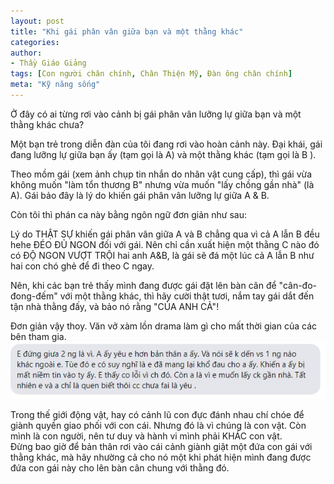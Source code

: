 ```yaml
---
layout: post
title: "Khi gái phân vân giữa bạn và một thằng khác"
categories:
author:
- Thầy Giáo Giảng
tags: [Con người chân chính, Chân Thiện Mỹ, Đàn ông chân chính]
meta: "Kỹ năng sống"
---
```

Ở đây có ai từng rơi vào cảnh bị gái phân vân lưỡng lự giữa bạn và một thằng khác chưa?

Một bạn trẻ trong diễn đàn của tôi đang rơi vào hoàn cảnh này. Đại khái, gái đang lưỡng lự giữa bạn ấy (tạm gọi là A) và một thằng khác (tạm gọi là B ). 

Theo mồm gái (xem ảnh chụp tin nhắn do nhân vật cung cấp), thì gái vừa không muốn "làm tổn thương B" nhưng vừa muốn "lấy chồng gần nhà" (là A). Gái bảo đây là lý do khiến gái phân vân lưỡng lự giữa A & B.

Còn tôi thì phán ca này bằng ngôn ngữ đơn giản như sau:

Lý do THẬT SỰ khiến gái phân vân giữa A và B chẳng qua vì cả A lẫn B đều hehe ĐÉO ĐỦ NGON đối với gái. 
Nên chỉ cần xuất hiện một thằng C nào đó có ĐỘ NGON VƯỢT TRỘI hai anh A&B, là gái sẽ đá một lúc cả A lẫn B như hai con chó ghẻ để đi theo C ngay.

Nên, khi các bạn trẻ thấy mình đang được gái đặt lên bàn cân để "cân-đo-đong-đếm" với một thằng khác, thì hãy cười thật tươi, nắm tay gái dắt đến tận nhà thằng đấy, và bảo nó rằng "CỦA ANH CẢ"!

Đơn giản vậy thoy. Văn vở xàm lồn drama làm gì cho mất thời gian của các bên tham gia.
<img src="/imgblog/phanvan.jpg" /><!--excerpt.s-->
<div class="post-copyright"><div class="content">Trong thế giới động vật, hay có cảnh lũ con đực đánh nhau chí chóe để giành quyền giao phối với con cái. Nhưng đó là vì chúng là con vật. Còn mình là con người, nên tư duy và hành vi mình phải KHÁC con vật.<br />
Đừng bao giờ để bản thân rơi vào cái cảnh giành giật một đứa con gái với thằng khác, mà hãy nhường cả cho nó một khi phát hiện mình đang được đứa con gái này cho lên bàn cân chung với thằng đó.</div></div>
